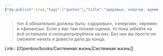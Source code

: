 ```yaml
---
{"dg-publish":true,"tags":["quotes"],"title":"здоровье, энергия, время и финансы как фундамент","date":"2023-04-23T10:31:00+03:00","modified_at":"2023-09-11T11:42:54+03:00","alias":"здоровье, энергия, время и финансы как фундамент","dg-path":"/quotes/202304231031.md","permalink":"/quotes/202304231031/","dgPassFrontmatter":true}
---
```



> топ 4 обязательно должны быть: «здоровье», «энергия», «время» и «финансы». Если у вас там плохие оценки, то пока забейте на всё остальное и сконцентрируйтесь на них. Без них вы просто не сможете начать и довести дела до конца.

Link:: [[Openbox/books/Системная жизнь|Системная жизнь]]
